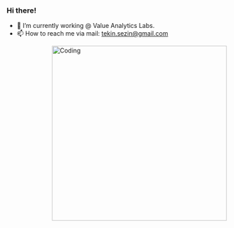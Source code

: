 ### Hi there!

- 🔭 I’m currently working @ Value Analytics Labs. 
- 📫 How to reach me via mail: tekin.sezin@gmail.com

 <img align="right" alt="Coding" width="400" src="add your link 
  here">
